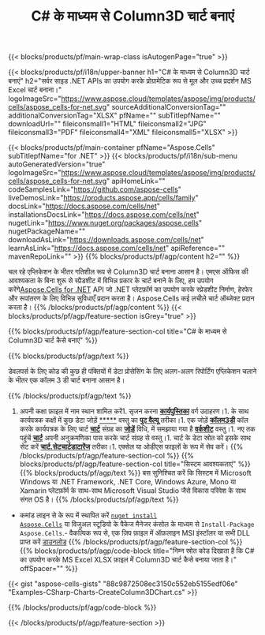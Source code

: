 ﻿---
title: C# के माध्यम से Column3D चार्ट बनाएं
url: /hi/net/create-column3d-chart/
description: C# .NET लाइब्रेरी का उपयोग करके Excel में Column3D चार्ट बनाने के लिए नमूना कोड. वीबी.NET, एएसपी.NET या किसी .NET आधारित एप्लिकेशन के भीतर एमएस एक्सेल के लिए कॉलम 3 डी चार्ट बनाने के लिए इस कोड का उपयोग करें।
---
{{< blocks/products/pf/main-wrap-class isAutogenPage="true" >}}

{{< blocks/products/pf/i18n/upper-banner h1="C# के माध्यम से Column3D चार्ट बनाएं" h2="सर्वर साइड .NET APIs का उपयोग करके प्रोग्रामेटिक रूप से मूल और उच्च प्रदर्शन MS Excel चार्ट बनाना।" logoImageSrc="https://www.aspose.cloud/templates/aspose/img/products/cells/aspose_cells-for-net.svg" sourceAdditionalConversionTag="" additionalConversionTag="XLSX" pfName="" subTitlepfName="" downloadUrl="" fileiconsmall1="HTML" fileiconsmall2="JPG" fileiconsmall3="PDF" fileiconsmall4="XML" fileiconsmall5="XLSX" >}}

{{< blocks/products/pf/main-container pfName="Aspose.Cells" subTitlepfName="for .NET" >}}
{{< blocks/products/pf/i18n/sub-menu autoGeneratedVersion="true" logoImageSrc="https://www.aspose.cloud/templates/aspose/img/products/cells/aspose_cells-for-net.svg" apiHomeLink="" codeSamplesLink="https://github.com/aspose-cells" liveDemosLink="https://products.aspose.app/cells/family" docsLink="https://docs.aspose.com/cells/net" installationsDocsLink="https://docs.aspose.com/cells/net" nugetLink="https://www.nuget.org/packages/aspose.cells" nugetPackageName="" downloadAsLink="https://downloads.aspose.com/cells/net" learnAsLink="https://docs.aspose.com/cells/net" apiReference="" mavenRepoLink="" >}}
{{% blocks/products/pf/agp/content h2="" %}}

चल रहे एप्लिकेशन के भीतर गतिशील रूप से Column3D चार्ट बनाना आसान है। एमएस ऑफिस की आवश्यकता के बिना शुरू से स्प्रैडशीट में विभिन्न प्रकार के चार्ट बनाने के लिए, हम उपयोग करेंगे[Aspose.Cells for .NET](https://products.aspose.com/cells/net)  API जो .NET प्लेटफ़ॉर्म का उपयोग करके स्प्रेडशीट निर्माण, हेरफेर और रूपांतरण के लिए विभिन्न सुविधाएँ प्रदान करता है। Aspose.Cells कई लचीले चार्ट ऑब्जेक्ट प्रदान करता है।
{{% /blocks/products/pf/agp/content %}}
{{< blocks/products/pf/agp/feature-section isGrey="true" >}}

{{% blocks/products/pf/agp/feature-section-col title="C# के माध्यम से Column3D चार्ट कैसे बनाएं" %}}

{{% blocks/products/pf/agp/text %}}

डेवलपर्स के लिए कोड की कुछ ही पंक्तियों में डेटा प्रोसेसिंग के लिए अलग-अलग रिपोर्टिंग एप्लिकेशन चलाने के भीतर एक कॉलम 3 डी चार्ट बनाना आसान है।

{{% /blocks/products/pf/agp/text %}}

1. अपनी कक्षा फ़ाइल में नाम स्थान शामिल करें1. सृजन करना [**कार्यपुस्तिका**](https://reference.aspose.com/cells/net/aspose.cells/workbook) वर्ग उदाहरण।1. के साथ कार्यपत्रक कक्षों में कुछ डेटा जोड़ें [*****](https://reference.aspose.com/cells/net/aspose.cells/cell) वस्तु का [**पुट वैल्यू**](https://reference.aspose.com/cells/net/aspose.cells/cell/methods/putvalue/index) तरीका।1. एक जोड़ें [**कॉलम3डी**](https://reference.aspose.com/cells/net/aspose.cells.charts/charttype) कॉल करके कार्यपत्रक के लिए चार्ट [**चार्ट**](https://reference.aspose.com/cells/net/aspose.cells.charts/chartcollection) संग्रह का [**जोड़ें**](https://reference.aspose.com/cells/net/aspose.cells.charts/chartcollection/methods/add) विधि, में समझाया गया है [**वर्कशीट**](https://reference.aspose.com/cells/net/aspose.cells/worksheet) वस्तु।1. नए तक पहुंचें [**चार्ट**](https://reference.aspose.com/cells/net/aspose.cells.charts/chart) अपनी अनुक्रमणिका पास करके चार्ट संग्रह से वस्तु।1. चार्ट के डेटा स्रोत को इसके साथ सेट करें [**चार्ट.सेटचार्टडाटारेंज**](https://https://reference.aspose.com/cells/net/aspose.cells.charts/chart/methods/setchartdatarange) तरीका।1. एक्सेल या ओडीएस फाइलों के रूप में सेव करें।
{{% /blocks/products/pf/agp/feature-section-col %}}
{{% blocks/products/pf/agp/feature-section-col title="सिस्टम आवश्यकताएं" %}}
{{% blocks/products/pf/agp/text %}}
बस सुनिश्चित करें कि सिस्टम में Microsoft Windows या .NET Framework, .NET Core, Windows Azure, Mono या Xamarin प्लेटफ़ॉर्म के साथ-साथ Microsoft Visual Studio जैसे विकास परिवेश के साथ संगत OS है।
{{% /blocks/products/pf/agp/text %}}
- कमांड लाइन से के रूप में स्थापित करें <code><a href="https://downloads.aspose.com/cells/net">nuget install Aspose.Cells</a></code> या विजुअल स्टूडियो के पैकेज मैनेजर कंसोल के माध्यम से <code>Install-Package Aspose.Cells</code>.- वैकल्पिक रूप से, एक ज़िप फ़ाइल में ऑफ़लाइन MSI इंस्टॉलर या सभी DLL प्राप्त करें <a href="https://downloads.aspose.com/cells/net">डाउनलोड</a>
{{% /blocks/products/pf/agp/feature-section-col %}}
{{% blocks/products/pf/agp/code-block title="निम्न स्रोत कोड दिखाता है कि C# का उपयोग करके MS Excel XLSX फ़ाइल में Column3D चार्ट कैसे बनाया जाता है।" offSpacer="" %}}

{{< gist "aspose-cells-gists" "88c9872508ec3150c552eb5155edf06e" "Examples-CSharp-Charts-CreateColumn3DChart.cs" >}}

{{% /blocks/products/pf/agp/code-block %}}

{{< /blocks/products/pf/agp/feature-section >}}

<!-- aboutfile Starts -->